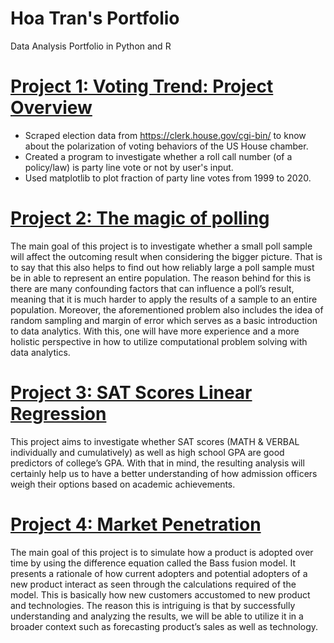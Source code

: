 # Hoa Tran's Portfolio
Data Analysis Portfolio in Python and R
# [Project 1: Voting Trend: Project Overview](https://github.com/HoaTran2003/Project-_1_Voting_Trend)
* Scraped election data from https://clerk.house.gov/cgi-bin/ to know about the polarization of voting behaviors of  the US House chamber.
* Created a program to investigate whether a roll call number (of a policy/law) is party line vote or not by user's input. 
* Used matplotlib to plot fraction of party line votes from 1999 to 2020.

# [Project 2: The magic of polling](https://github.com/HoaTran2003/Project_2_Polling_Results_Analysis)
The main goal of this project is to investigate whether a small poll sample will affect the outcoming result when considering the bigger picture. That is to say that this also helps to find out how reliably large a poll sample must be in able to represent an entire population. The reason behind for this is there are many confounding factors that can influence a poll’s result, meaning that it is much harder to apply the results of a sample to an entire population. Moreover, the aforementioned problem also includes the idea of random sampling and margin of error which serves as a basic introduction to data analytics. With this, one will have more experience and a more holistic perspective in how to utilize computational problem solving with data analytics. 

# [Project 3: SAT Scores Linear Regression](https://github.com/HoaTran2003/Project_3_Sat_Scores) 
This project aims to investigate whether SAT scores (MATH & VERBAL individually and cumulatively) as well as high school GPA are good predictors of college’s GPA. With that in mind, the resulting analysis will certainly help us to have a better understanding of how admission officers  weigh their options based on academic achievements. 

# [Project 4: Market Penetration](https://github.com/HoaTran2003/Project_4_Market_Pen) 
The main goal of this project is to simulate how a product is adopted over time by using the difference equation called the Bass fusion model. It presents a rationale of how current adopters and potential adopters of a new product interact as seen through the calculations required of the model. This is basically how new customers accustomed to new product and technologies. The reason this is intriguing is that by successfully understanding and analyzing the results, we will be able to utilize it in a broader context such as forecasting product’s sales as well as technology. 
